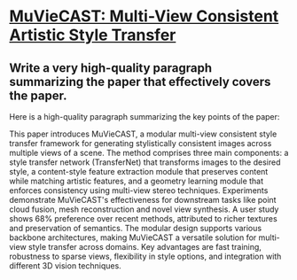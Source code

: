 # [MuVieCAST: Multi-View Consistent Artistic Style Transfer](https://arxiv.org/abs/2312.05046)

## Write a very high-quality paragraph summarizing the paper that effectively covers the paper.

 Here is a high-quality paragraph summarizing the key points of the paper:

This paper introduces MuVieCAST, a modular multi-view consistent style transfer framework for generating stylistically consistent images across multiple views of a scene. The method comprises three main components: a style transfer network (TransferNet) that transforms images to the desired style, a content-style feature extraction module that preserves content while matching artistic features, and a geometry learning module that enforces consistency using multi-view stereo techniques. Experiments demonstrate MuVieCAST's effectiveness for downstream tasks like point cloud fusion, mesh reconstruction and novel view synthesis. A user study shows 68% preference over recent methods, attributed to richer textures and preservation of semantics. The modular design supports various backbone architectures, making MuVieCAST a versatile solution for multi-view style transfer across domains. Key advantages are fast training, robustness to sparse views, flexibility in style options, and integration with different 3D vision techniques.

